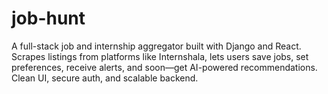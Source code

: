 # job-hunt
A full-stack job and internship aggregator built with Django and React. Scrapes listings from platforms like Internshala, lets users save jobs, set preferences, receive alerts, and soon—get AI-powered recommendations. Clean UI, secure auth, and scalable backend.
